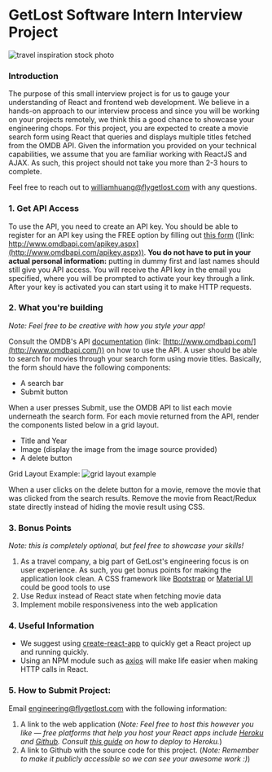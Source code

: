 # GetLost Software Intern Interview Project #
![travel inspiration stock photo](https://www.creativeboom.com/uploads/articles/05/0541498270eb7f7a0b62f9a850a95698e027717f_2200.jpg)

### Introduction ###
The purpose of this small interview project is for us to gauge your understanding of React and frontend web development. We believe in a hands-on approach to our interview process and since you will be working on your projects remotely, we think this a good chance to showcase your engineering chops. For this project, you are expected to create a movie search form using React that queries and displays multiple titles fetched from the OMDB API. Given the information you provided on your technical capabilities, we assume that you are familiar working with ReactJS and AJAX. As such, this project should not take you more than 2-3 hours to complete.

Feel free to reach out to williamhuang@flygetlost.com with any questions.

### 1. Get API Access ###
To use the API, you need to create an API key. You should be able to register for an API key using the FREE option by filling out [this form](http://www.omdbapi.com/apikey.aspx) ([link: http://www.omdbapi.com/apikey.aspx](http://www.omdbapi.com/apikey.aspx)). **You do not have to put in your actual personal information:** putting in dummy first and last names should still give you API access. You will receive the API key in the email you specified, where you will be prompted to activate your key through a link. After your key is activated you can start using it to make HTTP requests.

### 2. What you're building ###
*Note: Feel free to be creative with how you style your app!*

Consult the OMDB's API [documentation](http://www.omdbapi.com/) (link: [http://www.omdbapi.com/](http://www.omdbapi.com/)) on how to use the API. A user should be able to search for movies through your search form using movie titles. Basically, the form should have the following components:
  - A search bar
  - Submit button

When a user presses Submit, use the OMDB API to list each movie underneath the search form. For each movie returned from the API, render the components listed below in a grid layout.
  - Title and Year
  - Image (display the image from the image source provided)
  - A delete button

Grid Layout Example:
![grid layout example](https://storage.googleapis.com/support-forums-api/attachment/thread-2456609-676079104261257749.JPG)

When a user clicks on the delete button for a movie, remove the movie that was clicked from the search results. Remove the movie from React/Redux state directly instead of hiding the movie result using CSS.

### 3. Bonus Points ###
*Note: this is completely optional, but feel free to showcase your skills!*

  1. As a travel company, a big part of GetLost's engineering focus is on user experience. As such, you get bonus points for making the application look clean. A CSS framework like [Bootstrap](https://react-bootstrap.github.io/) or [Material UI](https://material-ui.com/) could be good tools to use
  2. Use Redux instead of React state when fetching movie data
  3. Implement mobile responsiveness into the web application

### 4. Useful Information ###
  - We suggest using [create-react-app](https://github.com/facebook/create-react-app) to quickly get a React project up and running quickly.
  - Using an NPM module such as [axios](https://www.npmjs.com/package/axios) will make life easier when making HTTP calls in React.

### 5. How to Submit Project: ###
Email engineering@flygetlost.com with the following information:

  1. A link to the web application (*Note: Feel free to host this however you like — free platforms that help you host your React apps include [Heroku](https://heroku.com/) and [Github](https://github.com/). Consult [this guide](https://medium.com/better-programming/how-to-deploy-your-react-app-to-heroku-aedc28b218ae) on how to deploy to Heroku.*)
  2. A link to Github with the source code for this project. (*Note: Remember to make it publicly accessible so we can see your awesome work :)*)
